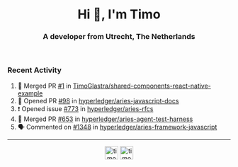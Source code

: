 <h1 align="center">Hi 👋, I'm Timo</h1>
<h3 align="center">A developer from Utrecht, The Netherlands</h3>
<br/>
<!-- https://github.com/rahuldkjain/github-profile-readme-generator --!>

<!--  <p align="left"><img src="https://github-readme-stats.vercel.app/api?username=timoglastra&show_icons=true&count_private=true&" alt="timoglastra" /></p> --!>

<!--
Github language stats
<p align="left"><img src="https://github-readme-stats.vercel.app/api/top-langs/?username=timoglastra&layout=compact" alt="timoglastra" /><p>
-->

<!-- Codestats language stats -->
<!-- <p align="left"><img src="https://codestats-readme.vercel.app/api/top-langs/?username=timoglastra&layout=compact&language_count=12" alt="timoglastra" /><p>    --!>
  
<h3>Recent Activity</h3>

<!--START_SECTION:activity-->
1. 🎉 Merged PR [#1](https://github.com/TimoGlastra/shared-components-react-native-example/pull/1) in [TimoGlastra/shared-components-react-native-example](https://github.com/TimoGlastra/shared-components-react-native-example)
2. 💪 Opened PR [#98](https://github.com/hyperledger/aries-javascript-docs/pull/98) in [hyperledger/aries-javascript-docs](https://github.com/hyperledger/aries-javascript-docs)
3. ❗️ Opened issue [#773](https://github.com/hyperledger/aries-rfcs/issues/773) in [hyperledger/aries-rfcs](https://github.com/hyperledger/aries-rfcs)
4. 🎉 Merged PR [#653](https://github.com/hyperledger/aries-agent-test-harness/pull/653) in [hyperledger/aries-agent-test-harness](https://github.com/hyperledger/aries-agent-test-harness)
5. 🗣 Commented on [#1348](https://github.com/hyperledger/aries-framework-javascript/issues/1348) in [hyperledger/aries-framework-javascript](https://github.com/hyperledger/aries-framework-javascript)
<!--END_SECTION:activity-->

---

<p align="center">
<a href="https://twitter.com/timoglastra" target="blank"><img align="center" src="https://cdn.jsdelivr.net/npm/simple-icons@3.0.1/icons/twitter.svg" alt="timoglastra" height="30" width="30" /></a>
<a href="https://linkedin.com/in/timoglastra" target="blank"><img align="center" src="https://cdn.jsdelivr.net/npm/simple-icons@3.0.1/icons/linkedin.svg" alt="timoglastra" height="30" width="30" /></a>
</p>



